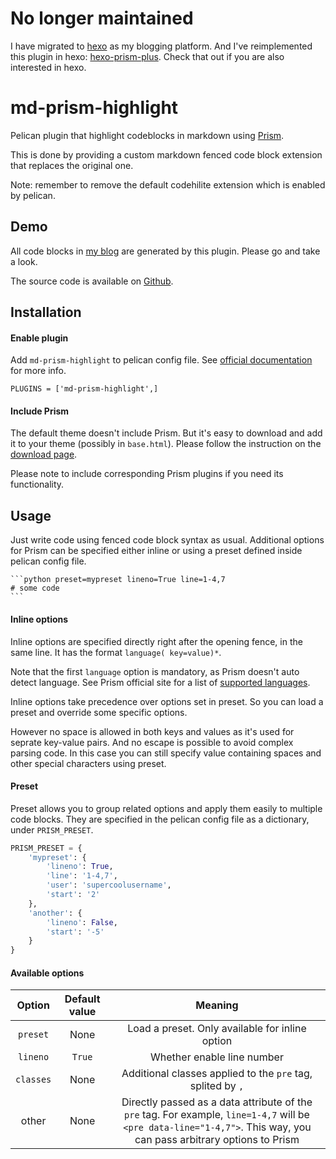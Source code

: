 # No longer maintained
I have migrated to [hexo](https://hexo.io/) as my blogging platform.
And I've reimplemented this plugin in hexo: [hexo-prism-plus](Aetf/hexo-prism-plus). Check that out if you
are also interested in hexo.

# md-prism-highlight
Pelican plugin that highlight codeblocks in markdown using [Prism](http://prismjs.com/index.html).

This is done by providing a custom markdown fenced code block extension that replaces the original one.

Note: remember to remove the default codehilite extension which is enabled by pelican.

## Demo
All code blocks in [my blog](https://unlimitedcodeworks.xyz/blog) are generated by this plugin. Please go and take a look.

The source code is available on [Github](https://github.com/Aetf/Aetf.github.io).

## Installation

#### Enable plugin
Add `md-prism-highlight` to pelican config file. See [official documentation](http://docs.getpelican.com/en/3.6.3/plugins.html#how-to-use-plugins) for more info.

```
PLUGINS = ['md-prism-highlight',]
```

#### Include Prism
The default theme doesn't include Prism. But it's easy to download and add it to your theme (possibly in `base.html`). Please follow the instruction on the [download page](http://prismjs.com/download.html).

Please note to include corresponding Prism plugins if you need its functionality.

## Usage
Just write code using fenced code block syntax as usual. Additional options for Prism can be specified either inline or using a preset defined inside pelican config file.

    ```python preset=mypreset lineno=True line=1-4,7
    # some code
    ```

#### Inline options
Inline options are specified directly right after the opening fence, in the same line. It has the format `language( key=value)*`.

Note that the first `language` option is mandatory, as Prism doesn't auto detect language. See Prism official site for a list of [supported languages](http://prismjs.com/index.html#languages-list).

Inline options take precedence over options set in preset. So you can load a preset and override some specific options.

However no space is allowed in both keys and values as it's used for seprate key-value pairs. And no escape is possible to avoid complex parsing code. In this case you can still specify value containing spaces and other special characters using preset.

#### Preset
Preset allows you to group related options and apply them easily to multiple code blocks. They are specified in the pelican config file as a dictionary, under `PRISM_PRESET`.

```python
PRISM_PRESET = {
    'mypreset': {
        'lineno': True,
        'line': '1-4,7',
        'user': 'supercoolusername',
        'start': '2'
    },
    'another': {
        'lineno': False,
        'start': '-5'
    }
}
```

#### Available options
| Option | Default value | Meaning |
|:---:|:---:|:---:|
| `preset` | None | Load a preset. Only available for inline option |
| `lineno` | `True` | Whether enable line number |
| `classes` | None | Additional classes applied to the `pre` tag, splited by `,` |
| other | None | Directly passed as a data attribute of the `pre` tag. For example, `line=1-4,7` will be `<pre data-line="1-4,7">`. This way, you can pass arbitrary options to Prism |
